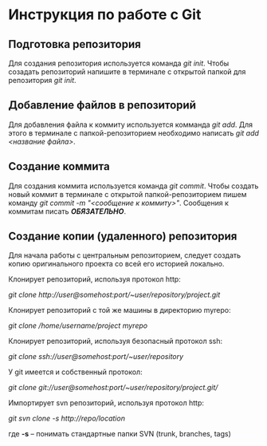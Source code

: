 # Инструкция по работе с Git

## Подготовка репозитория
Для создания репозитория используется команда *git init*. Чтобы созадать репозиторий напишите в терминале с открытой папкой для репозитория *git init*.

## Добавление файлов в репозиторий

Для добавления файла к коммиту используется комманда *git add*. Для этого в терминале с папкой-репозиторием необходимо написать *git add <название файла>*.

## Создание коммита
Для создания коммита используется команда *git commit*. Чтобы создать новый коммит в терминале с открытой папкой-репозиторием пишем команду *git commit -m "<сообщение к коммиту>"*. Сообщения к коммитам писать ***ОБЯЗАТЕЛЬНО***.

## Создание копии (удаленного) репозитория

Для начала работы с центральным репозиторием, следует создать копию оригинального проекта со всей его историей локально.

Клонирует репозиторий, используя протокол http:

*git clone http://user@somehost:port/~user/repository/project.git*

Клонирует репозиторий с той же машины в директорию myrepo:

*git clone /home/username/project myrepo*

Клонирует репозиторий, используя безопасный протокол ssh:

*git clone ssh://user@somehost:port/~user/repository*

У git имеется и собственный протокол:

*git clone git://user@somehost:port/~user/repository/project.git/*

Импортирует svn репозиторий, используя протокол http:

*git svn clone -s http://repo/location*

где **-s** – понимать стандартные папки SVN (trunk, branches, tags)